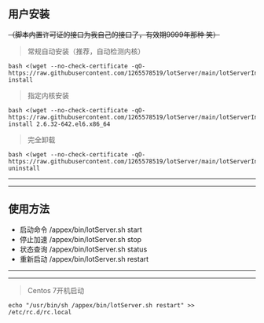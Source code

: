 ## 用户安装  
 ~~（脚本内置许可证的接口为我自己的接口了，有效期9999年那种 笑）~~
 > 常规自动安装（推荐，自动检测内核）
```
bash <(wget --no-check-certificate -qO-  https://raw.githubusercontent.com/1265578519/lotServer/main/lotServerInstall.sh) install
```

 > 指定内核安装
```
bash <(wget --no-check-certificate -qO-  https://raw.githubusercontent.com/1265578519/lotServer/main/lotServerInstall.sh) install 2.6.32-642.el6.x86_64
```

 > 完全卸载
```
bash <(wget --no-check-certificate -qO-  https://raw.githubusercontent.com/1265578519/lotServer/main/lotServerInstall.sh) uninstall
```
***
***
## 使用方法
- 启动命令 /appex/bin/lotServer.sh start
- 停止加速 /appex/bin/lotServer.sh stop
- 状态查询 /appex/bin/lotServer.sh status
- 重新启动 /appex/bin/lotServer.sh restart
***
***
 > Centos 7开机启动
```
echo "/usr/bin/sh /appex/bin/lotServer.sh restart" >> /etc/rc.d/rc.local
```
